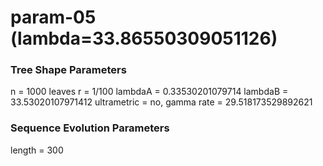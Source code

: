 # param-05 (lambda=33.86550309051126) #

### Tree Shape Parameters ###
n           = 1000 leaves
r           = 1/100
lambdaA     = 0.33530201079714
lambdaB     = 33.53020107971412
ultrametric = no, gamma rate = 29.518173529892621

### Sequence Evolution Parameters ###
length      = 300
